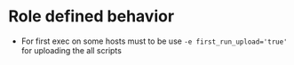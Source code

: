 # Role defined behavior

* For first exec on some hosts must to be use ``` -e first_run_upload='true' ``` for uploading the all scripts